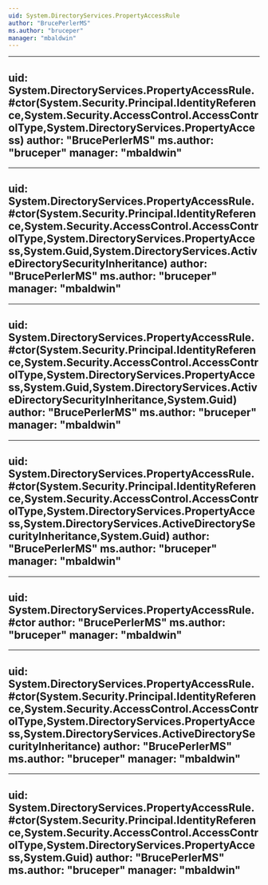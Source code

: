 ```yaml
---
uid: System.DirectoryServices.PropertyAccessRule
author: "BrucePerlerMS"
ms.author: "bruceper"
manager: "mbaldwin"
---
```


---
uid: System.DirectoryServices.PropertyAccessRule.#ctor(System.Security.Principal.IdentityReference,System.Security.AccessControl.AccessControlType,System.DirectoryServices.PropertyAccess)
author: "BrucePerlerMS"
ms.author: "bruceper"
manager: "mbaldwin"
---

---
uid: System.DirectoryServices.PropertyAccessRule.#ctor(System.Security.Principal.IdentityReference,System.Security.AccessControl.AccessControlType,System.DirectoryServices.PropertyAccess,System.Guid,System.DirectoryServices.ActiveDirectorySecurityInheritance)
author: "BrucePerlerMS"
ms.author: "bruceper"
manager: "mbaldwin"
---

---
uid: System.DirectoryServices.PropertyAccessRule.#ctor(System.Security.Principal.IdentityReference,System.Security.AccessControl.AccessControlType,System.DirectoryServices.PropertyAccess,System.Guid,System.DirectoryServices.ActiveDirectorySecurityInheritance,System.Guid)
author: "BrucePerlerMS"
ms.author: "bruceper"
manager: "mbaldwin"
---

---
uid: System.DirectoryServices.PropertyAccessRule.#ctor(System.Security.Principal.IdentityReference,System.Security.AccessControl.AccessControlType,System.DirectoryServices.PropertyAccess,System.DirectoryServices.ActiveDirectorySecurityInheritance,System.Guid)
author: "BrucePerlerMS"
ms.author: "bruceper"
manager: "mbaldwin"
---

---
uid: System.DirectoryServices.PropertyAccessRule.#ctor
author: "BrucePerlerMS"
ms.author: "bruceper"
manager: "mbaldwin"
---

---
uid: System.DirectoryServices.PropertyAccessRule.#ctor(System.Security.Principal.IdentityReference,System.Security.AccessControl.AccessControlType,System.DirectoryServices.PropertyAccess,System.DirectoryServices.ActiveDirectorySecurityInheritance)
author: "BrucePerlerMS"
ms.author: "bruceper"
manager: "mbaldwin"
---

---
uid: System.DirectoryServices.PropertyAccessRule.#ctor(System.Security.Principal.IdentityReference,System.Security.AccessControl.AccessControlType,System.DirectoryServices.PropertyAccess,System.Guid)
author: "BrucePerlerMS"
ms.author: "bruceper"
manager: "mbaldwin"
---
